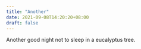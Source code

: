 ```yaml
---
title: "Another"
date: 2021-09-08T14:20:20+08:00
draft: false
---
```


Another good night not to sleep in a eucalyptus tree.
